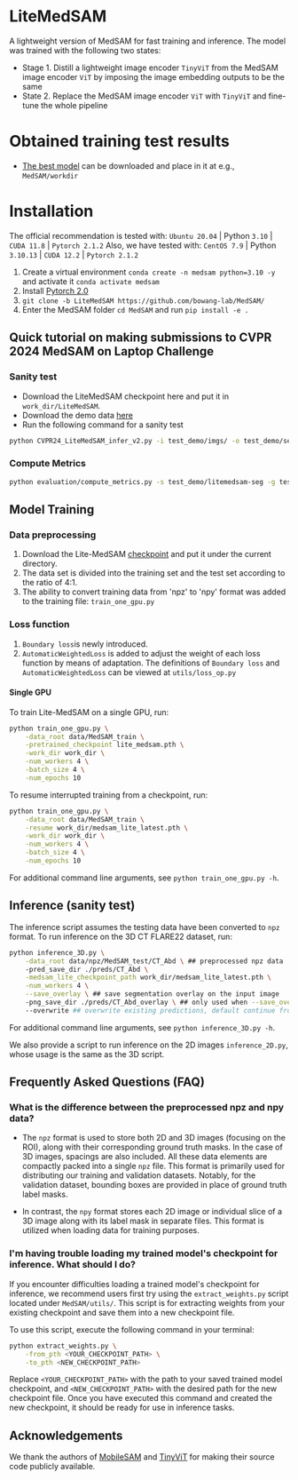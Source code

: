 # LiteMedSAM

A lightweight version of MedSAM for fast training and inference. The model was trained with the following two states:

- Stage 1. Distill a lightweight image encoder `TinyViT` from the MedSAM image encoder `ViT` by imposing the image embedding outputs to be the same
- State 2. Replace the MedSAM image encoder `ViT` with `TinyViT` and fine-tune the whole pipeline

# Obtained training test results

- [The best model](https://pan.baidu.com/s/118DLCjvOycXFNuaEKrqr_g?pwd=1111) can be downloaded and place in  it at e.g., `MedSAM/workdir`



# Installation

The official recommendation is tested with: `Ubuntu 20.04` | Python `3.10` | `CUDA 11.8` | `Pytorch 2.1.2`
Also, we have tested with: `CentOS 7.9` | Python `3.10.13` | `CUDA 12.2` | `Pytorch 2.1.2`

1. Create a virtual environment `conda create -n medsam python=3.10 -y` and activate it `conda activate medsam`
2. Install [Pytorch 2.0](https://pytorch.org/get-started/locally/)
3. `git clone -b LiteMedSAM https://github.com/bowang-lab/MedSAM/`
4. Enter the MedSAM folder `cd MedSAM` and run `pip install -e .`


## Quick tutorial on making submissions to CVPR 2024 MedSAM on Laptop Challenge

### Sanity test

- Download the LiteMedSAM checkpoint here and put it in `work_dir/LiteMedSAM`.
- Download the demo data [here](https://drive.google.com/drive/folders/1t3Rs9QbfGSEv2fIFlk8vi7jc0SclD1cq?usp=sharing)
- Run the following command for a sanity test

```bash
python CVPR24_LiteMedSAM_infer_v2.py -i test_demo/imgs/ -o test_demo/segs
```

### Compute Metrics

```bash
python evaluation/compute_metrics.py -s test_demo/litemedsam-seg -g test_demo/gts -csv_dir ./metrics.csv
```


## Model Training

### Data preprocessing
1. Download the Lite-MedSAM [checkpoint](https://drive.google.com/file/d/18Zed-TUTsmr2zc5CHUWd5Tu13nb6vq6z/view?usp=sharing) and put it under the current directory.
2. The data set is divided into the training set and the test set according to the ratio of 4:1.
3. The ability to convert training data from 'npz' to 'npy' format was added to the training file: `train_one_gpu.py`

### Loss function
1. `Boundary loss`is newly introduced.
2. `AutomaticWeightedLoss` is added to adjust the weight of each loss function by means of adaptation.
The definitions of `Boundary loss` and `AutomaticWeightedLoss` can be viewed at `utils/loss_op.py`


#### Single GPU

To train Lite-MedSAM on a single GPU, run:
```bash
python train_one_gpu.py \
    -data_root data/MedSAM_train \
    -pretrained_checkpoint lite_medsam.pth \
    -work_dir work_dir \
    -num_workers 4 \
    -batch_size 4 \
    -num_epochs 10
```

To resume interrupted training from a checkpoint, run:
```bash
python train_one_gpu.py \
    -data_root data/MedSAM_train \
    -resume work_dir/medsam_lite_latest.pth \
    -work_dir work_dir \
    -num_workers 4 \
    -batch_size 4 \
    -num_epochs 10
```

For additional command line arguments, see `python train_one_gpu.py -h`.



## Inference (sanity test)
The inference script assumes the testing data have been converted to `npz` format.
To run inference on the 3D CT FLARE22 dataset, run:

```bash
python inference_3D.py \
    -data_root data/npz/MedSAM_test/CT_Abd \ ## preprocessed npz data
    -pred_save_dir ./preds/CT_Abd \
    -medsam_lite_checkpoint_path work_dir/medsam_lite_latest.pth \
    -num_workers 4 \
    --save_overlay \ ## save segmentation overlay on the input image
    -png_save_dir ./preds/CT_Abd_overlay \ ## only used when --save_overlay is set
    --overwrite ## overwrite existing predictions, default continue from existing predictions
```

For additional command line arguments, see `python inference_3D.py -h`.


We also provide a script to run inference on the 2D images `inference_2D.py`, whose usage is the same as the 3D script.

## Frequently Asked Questions (FAQ)
### What is the difference between the preprocessed npz and npy data?
* The `npz` format is used to store both 2D and 3D images (focusing on the ROI), along with their corresponding ground truth masks. In the case of 3D images, spacings are also included. All these data elements are compactly packed into a single `npz` file. This format is primarily used for distributing our training and validation datasets. Notably, for the validation dataset, bounding boxes are provided in place of ground truth label masks.

* In contrast, the `npy` format stores each 2D image or individual slice of a 3D image along with its label mask in separate files. This format is utilized when loading data for training purposes.

### I'm having trouble loading my trained model's checkpoint for inference. What should I do?
If you encounter difficulties loading a trained model's checkpoint for inference, we recommend users first try using the `extract_weights.py` script located under `MedSAM/utils/`. This script is for extracting weights from your existing checkpoint and save them into a new checkpoint file. 

To use this script, execute the following command in your terminal:

```bash
python extract_weights.py \
    -from_pth <YOUR_CHECKPOINT_PATH> \
    -to_pth <NEW_CHECKPOINT_PATH>
```
Replace `<YOUR_CHECKPOINT_PATH>` with the path to your saved trained model checkpoint, and `<NEW_CHECKPOINT_PATH>` with the desired path for the new checkpoint file. Once you have executed this command and created the new checkpoint, it should be ready for use in inference tasks.

## Acknowledgements
We thank the authors of [MobileSAM](https://github.com/ChaoningZhang/MobileSAM) and [TinyViT](https://github.com/microsoft/Cream/tree/main/TinyViT) for making their source code publicly available.







